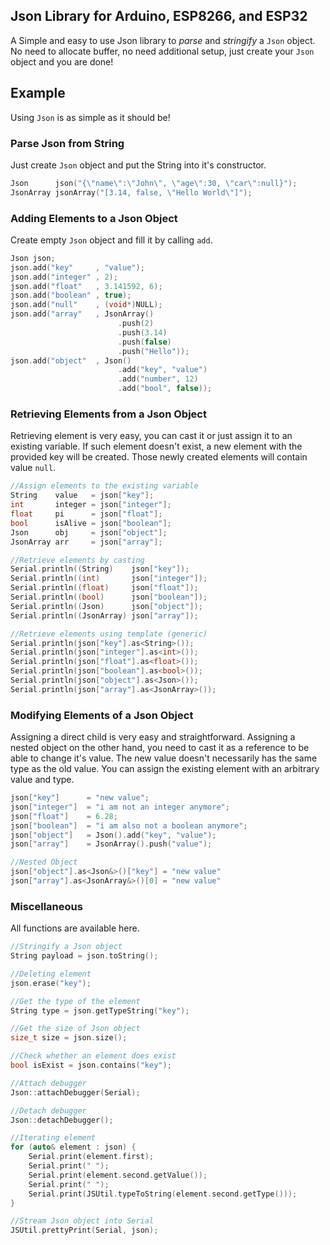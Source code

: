 ## Json Library for Arduino, ESP8266, and ESP32
A Simple and easy to use Json library to _parse_ and _stringify_ a `Json` object. No need to allocate buffer, no need additional setup, just create your `Json` object and you are done!

## Example
Using `Json` is as simple as it should be!

### Parse Json from String
Just create `Json` object and put the String into it's constructor.
```c++
Json      json("{\"name\":\"John\", \"age\":30, \"car\":null}");
JsonArray jsonArray("[3.14, false, \"Hello World\"]");
```
### Adding Elements to a Json Object
Create empty `Json` object and fill it by calling `add`.
```c++
Json json;
json.add("key"     , "value");
json.add("integer" , 2);
json.add("float"   , 3.141592, 6);
json.add("boolean" , true);
json.add("null"    , (void*)NULL);
json.add("array"   , JsonArray()
                        .push(2)
                        .push(3.14)
                        .push(false)
                        .push("Hello"));
json.add("object"  , Json()
                        .add("key", "value")
                        .add("number", 12)
                        .add("bool", false));
```

### Retrieving Elements from a Json Object
Retrieving element is very easy, you can cast it or just assign it to an existing variable. If such element doesn't exist, a new element with the provided key will be created. Those newly created elements will contain value `null`.
```c++
//Assign elements to the existing variable
String    value   = json["key"];
int       integer = json["integer"];
float     pi      = json["float"];
bool      isAlive = json["boolean"];
Json      obj     = json["object"];
JsonArray arr     = json["array"];

//Retrieve elements by casting
Serial.println((String)    json["key"]);
Serial.println((int)       json["integer"]);
Serial.println((float)     json["float"]);
Serial.println((bool)      json["boolean"]);
Serial.println((Json)      json["object"]);
Serial.println((JsonArray) json["array"]);

//Retrieve elements using template (generic)
Serial.println(json["key"].as<String>());
Serial.println(json["integer"].as<int>());
Serial.println(json["float"].as<float>());
Serial.println(json["boolean"].as<bool>());
Serial.println(json["object"].as<Json>());
Serial.println(json["array"].as<JsonArray>());
```

### Modifying Elements of a Json Object
Assigning a direct child is very easy and straightforward. Assigning a nested object on the other hand, you need to cast it as a reference to be able to change it's value. The new value doesn't necessarily has the same type as the old value. You can assign the existing element with an arbitrary value and type.
```c++
json["key"]      = "new value";
json["integer"]  = "i am not an integer anymore";
json["float"]    = 6.28;
json["boolean"]  = "i am also not a boolean anymore";
json["object"]   = Json().add("key", "value");
json["array"]    = JsonArray().push("value");

//Nested Object
json["object"].as<Json&>()["key"] = "new value"
json["array"].as<JsonArray&>()[0] = "new value"
```

### Miscellaneous
All functions are available here.
```c++
//Stringify a Json object
String payload = json.toString();

//Deleting element
json.erase("key");

//Get the type of the element
String type = json.getTypeString("key");

//Get the size of Json object
size_t size = json.size();

//Check whether an element does exist
bool isExist = json.contains("key");

//Attach debugger
Json::attachDebugger(Serial);

//Detach debugger
Json::detachDebugger();

//Iterating element
for (auto& element : json) {
    Serial.print(element.first);
    Serial.print(" ");
    Serial.print(element.second.getValue());
    Serial.print(" ");
    Serial.print(JSUtil.typeToString(element.second.getType()));
}

//Stream Json object into Serial
JSUtil.prettyPrint(Serial, json);
```
